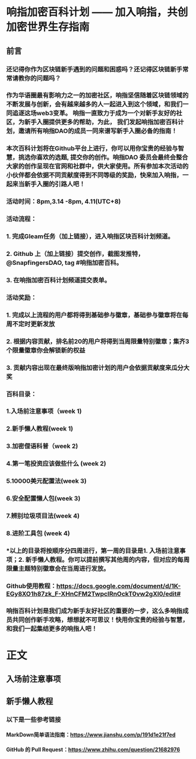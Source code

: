 # 响指加密百科计划                                                         —— 加入响指，共创加密世界生存指南 
## 前言
### 还记得你作为区块链新手遇到的问题和困惑吗？还记得区块链新手常常请教你的问题吗？
### 作为华语圈最有影响力之一的加密社区，响指坚信随着区块链领域的不断发展与创新，会有越来越多的人一起进入到这个领域，和我们一同追逐这场web3变革。 响指一直致力于成为一个对新手友好的社区，为新手入圈提供更多的帮助，为此， 我们发起响指加密百科计划，邀请所有响指DAO的成员一同来谱写新手入圈必备的指南！
### 本次百科计划将在Github平台上进行，你可以用你宝贵的经验与智慧，挑选你喜欢的选题, 提交你的创作。响指DAO 委员会最终会整合大家的创作呈现在官网和社群中，供大家使用。所有参加本次活动的小伙伴都会依据不同贡献度得到不同等级的奖励，快来加入响指，一起来当新手入圈的引路人吧！ 
### 活动时间：8pm,3.14 -8pm, 4.11(UTC+8)
### 活动流程：
### 1. 完成Gleam任务（加上链接），进入响指区块百科计划频道。 
### 2. Github 上（加上链接）提交创作，截图发推特，@SnapfingersDAO, tag #响指加密百科。
### 3. 在响指加密百科计划频道提交表单。 
### 活动奖励：
### 1. 完成以上流程的用户都将得到基础参与徽章，基础参与徽章将在每周不定时更新发放
### 2. 根据内容贡献，排名前20的用户将得到当周限量特别徽章；集齐3个限量徽章你会解锁新的权益
### 3. 贡献内容出现在最终版响指加密计划的用户会依据贡献度来瓜分大奖 
### 百科目录：
### 1.入场前注意事项（week 1)
### 2.新手懒人教程(week 1)
### 3.加密俚语科普（week 2)
### 4.第一笔投资应该做些什么 (week 2)
### 5.10000美元配置法(week 3)
### 6.安全配置懒人包(week 3)
### 7.辨别垃圾项目法(week 4)
### 8.进阶工具包 (week 4)
### *以上的目录将按顺序分四周进行，第一周的目录是1. 入场前注意事项；2. 新手懒人教程。你可以提前撰写其他周的内容，但对应的每周限量主题特别徽章会在当周进行发放。
### Github使用教程：https://docs.google.com/document/d/1K-EGy8XO1h87zk_F-XHnCFM2TwpcIRnOckT0vw2gXl0/edit#
### 响指百科计划是我们成为新手友好社区的重要的一步，这么多响指成员共同创作新手攻略，想想就不可思议！快用你宝贵的经验与智慧，和我们一起集结更多的响指人吧！
# 正文

## 入场前注意事项


## 新手懒人教程 


### 以下是一些参考链接
#### MarkDown简单语法指南：https://www.jianshu.com/p/191d1e21f7ed
#### GitHub 的 Pull Request：https://www.zhihu.com/question/21682976 
